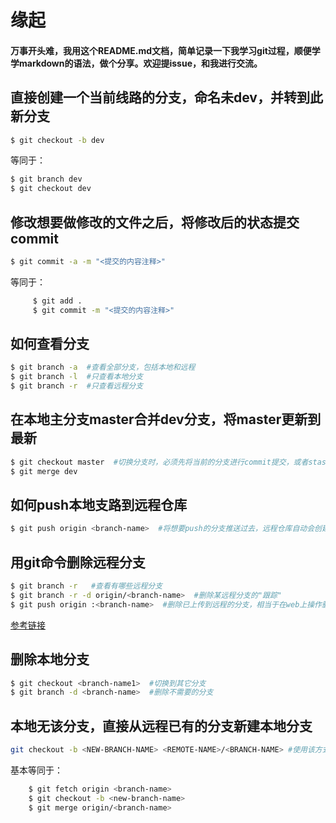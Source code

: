 # 缘起
#### 万事开头难，我用这个README.md文档，简单记录一下我学习git过程，顺便学学markdown的语法，做个分享。欢迎提issue，和我进行交流。



## 直接创建一个当前线路的分支，命名未dev，并转到此新分支
```sh
$ git checkout -b dev
```
等同于：
```sh
$ git branch dev
$ git checkout dev
```

## 修改想要做修改的文件之后，将修改后的状态提交commit
```sh
$ git commit -a -m "<提交的内容注释>"
```
等同于：
```sh
     $ git add .
     $ git commit -m "<提交的内容注释>"
```

## 如何查看分支
```sh
$ git branch -a  #查看全部分支，包括本地和远程
$ git branch -l  #只查看本地分支
$ git branch -r  #只查看远程分支
```

## 在本地主分支master合并dev分支，将master更新到最新
```sh
$ git checkout master  #切换分支时，必须先将当前的分支进行commit提交，或者stash暂存。
$ git merge dev
```

## 如何push本地支路到远程仓库
```sh
$ git push origin <branch-name>  #将想要push的分支推送过去，远程仓库自动会创建同名远程支路
```

## 用git命令删除远程分支
```sh
$ git branch -r   #查看有哪些远程分支
$ git branch -r -d origin/<branch-name>  #删除某远程分支的"跟踪"
$ git push origin :<branch-name>  #删除已上传到远程的分支，相当于在web上操作删除分支的操作
```

[参考链接](https://blog.csdn.net/furzoom/article/details/53002699)

## 删除本地分支
```sh
$ git checkout <branch-name1>  #切换到其它分支
$ git branch -d <branch-name>  #删除不需要的分支
```
## 本地无该分支，直接从远程已有的分支新建本地分支
```sh
git checkout -b <NEW-BRANCH-NAME> <REMOTE-NAME>/<BRANCH-NAME> #使用该方式会在本地新建分支，并自动切换到该本地分支
```
基本等同于：
```sh
    $ git fetch origin <branch-name>
    $ git checkout -b <new-branch-name>
    $ git merge origin/<branch-name>
```
